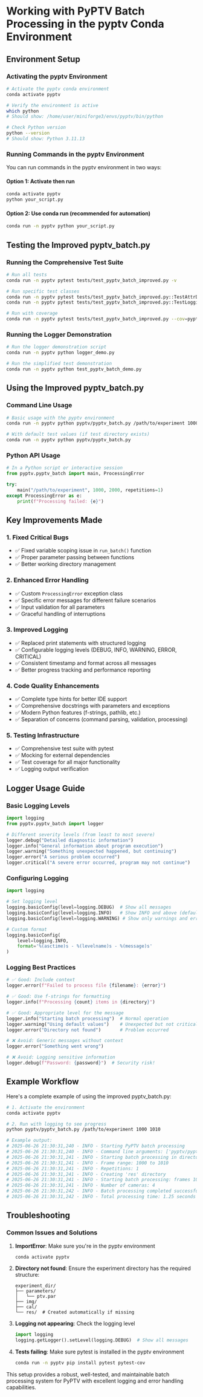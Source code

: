 # Working with PyPTV Batch Processing in the pyptv Conda Environment

## Environment Setup

### Activating the pyptv Environment

```bash
# Activate the pyptv conda environment
conda activate pyptv

# Verify the environment is active
which python
# Should show: /home/user/miniforge3/envs/pyptv/bin/python

# Check Python version
python --version
# Should show: Python 3.11.13
```

### Running Commands in the pyptv Environment

You can run commands in the pyptv environment in two ways:

#### Option 1: Activate then run
```bash
conda activate pyptv
python your_script.py
```

#### Option 2: Use conda run (recommended for automation)
```bash
conda run -n pyptv python your_script.py
```

## Testing the Improved pyptv_batch.py

### Running the Comprehensive Test Suite

```bash
# Run all tests
conda run -n pyptv pytest tests/test_pyptv_batch_improved.py -v

# Run specific test classes
conda run -n pyptv pytest tests/test_pyptv_batch_improved.py::TestAttrDict -v
conda run -n pyptv pytest tests/test_pyptv_batch_improved.py::TestLoggingFunctionality -v

# Run with coverage
conda run -n pyptv pytest tests/test_pyptv_batch_improved.py --cov=pyptv.pyptv_batch
```

### Running the Logger Demonstration

```bash
# Run the logger demonstration script
conda run -n pyptv python logger_demo.py

# Run the simplified test demonstration
conda run -n pyptv python test_pyptv_batch_demo.py
```

## Using the Improved pyptv_batch.py

### Command Line Usage

```bash
# Basic usage with the pyptv environment
conda run -n pyptv python pyptv/pyptv_batch.py /path/to/experiment 1000 2000

# With default test values (if test directory exists)
conda run -n pyptv python pyptv/pyptv_batch.py
```

### Python API Usage

```python
# In a Python script or interactive session
from pyptv.pyptv_batch import main, ProcessingError

try:
    main("/path/to/experiment", 1000, 2000, repetitions=1)
except ProcessingError as e:
    print(f"Processing failed: {e}")
```

## Key Improvements Made

### 1. Fixed Critical Bugs
- ✅ Fixed variable scoping issue in `run_batch()` function
- ✅ Proper parameter passing between functions
- ✅ Better working directory management

### 2. Enhanced Error Handling
- ✅ Custom `ProcessingError` exception class
- ✅ Specific error messages for different failure scenarios
- ✅ Input validation for all parameters
- ✅ Graceful handling of interruptions

### 3. Improved Logging
- ✅ Replaced print statements with structured logging
- ✅ Configurable logging levels (DEBUG, INFO, WARNING, ERROR, CRITICAL)
- ✅ Consistent timestamp and format across all messages
- ✅ Better progress tracking and performance reporting

### 4. Code Quality Enhancements
- ✅ Complete type hints for better IDE support
- ✅ Comprehensive docstrings with parameters and exceptions
- ✅ Modern Python features (f-strings, pathlib, etc.)
- ✅ Separation of concerns (command parsing, validation, processing)

### 5. Testing Infrastructure
- ✅ Comprehensive test suite with pytest
- ✅ Mocking for external dependencies
- ✅ Test coverage for all major functionality
- ✅ Logging output verification

## Logger Usage Guide

### Basic Logging Levels

```python
import logging
from pyptv.pyptv_batch import logger

# Different severity levels (from least to most severe)
logger.debug("Detailed diagnostic information")
logger.info("General information about program execution")  
logger.warning("Something unexpected happened, but continuing")
logger.error("A serious problem occurred")
logger.critical("A severe error occurred, program may not continue")
```

### Configuring Logging

```python
import logging

# Set logging level
logging.basicConfig(level=logging.DEBUG)  # Show all messages
logging.basicConfig(level=logging.INFO)   # Show INFO and above (default)
logging.basicConfig(level=logging.WARNING) # Show only warnings and errors

# Custom format
logging.basicConfig(
    level=logging.INFO,
    format='%(asctime)s - %(levelname)s - %(message)s'
)
```

### Logging Best Practices

```python
# ✅ Good: Include context
logger.error(f"Failed to process file {filename}: {error}")

# ✅ Good: Use f-strings for formatting
logger.info(f"Processing {count} items in {directory}")

# ✅ Good: Appropriate level for the message
logger.info("Starting batch processing")  # Normal operation
logger.warning("Using default values")    # Unexpected but not critical
logger.error("Directory not found")       # Problem occurred

# ❌ Avoid: Generic messages without context
logger.error("Something went wrong")

# ❌ Avoid: Logging sensitive information
logger.debug(f"Password: {password}")  # Security risk!
```

## Example Workflow

Here's a complete example of using the improved pyptv_batch.py:

```bash
# 1. Activate the environment
conda activate pyptv

# 2. Run with logging to see progress
python pyptv/pyptv_batch.py /path/to/experiment 1000 1010

# Example output:
# 2025-06-26 21:30:31,240 - INFO - Starting PyPTV batch processing
# 2025-06-26 21:30:31,240 - INFO - Command line arguments: ['pyptv/pyptv_batch.py', '/path/to/experiment', '1000', '1010']
# 2025-06-26 21:30:31,241 - INFO - Starting batch processing in directory: /path/to/experiment
# 2025-06-26 21:30:31,241 - INFO - Frame range: 1000 to 1010
# 2025-06-26 21:30:31,241 - INFO - Repetitions: 1
# 2025-06-26 21:30:31,241 - INFO - Creating 'res' directory
# 2025-06-26 21:30:31,241 - INFO - Starting batch processing: frames 1000 to 1010
# 2025-06-26 21:30:31,241 - INFO - Number of cameras: 4
# 2025-06-26 21:30:31,242 - INFO - Batch processing completed successfully
# 2025-06-26 21:30:31,242 - INFO - Total processing time: 1.25 seconds
```

## Troubleshooting

### Common Issues and Solutions

1. **ImportError**: Make sure you're in the pyptv environment
   ```bash
   conda activate pyptv
   ```

2. **Directory not found**: Ensure the experiment directory has the required structure:
   ```
   experiment_dir/
   ├── parameters/
   │   └── ptv.par
   ├── img/
   ├── cal/
   └── res/  # Created automatically if missing
   ```

3. **Logging not appearing**: Check the logging level
   ```python
   import logging
   logging.getLogger().setLevel(logging.DEBUG)  # Show all messages
   ```

4. **Tests failing**: Make sure pytest is installed in the pyptv environment
   ```bash
   conda run -n pyptv pip install pytest pytest-cov
   ```

This setup provides a robust, well-tested, and maintainable batch processing system for PyPTV with excellent logging and error handling capabilities.
